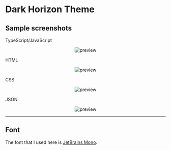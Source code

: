 # Dark Horizon Theme

## Sample screenshots

TypeScript/JavaScript

<p align="center">
  <img alt="preview" src="https://i.ibb.co/tQC6gFL/Typescript.png"/>
</p>

HTML

<p align="center">
  <img alt="preview" src="https://i.ibb.co/88PPRDD/HTML.png">
</p>

CSS

<p align="center">
  <img alt="preview" src="https://i.ibb.co/x2MDhXd/CSS.png">
</p>

JSON

<p align="center">
  <img alt="preview" src="https://i.ibb.co/XDT3RPH/JSON.png">
</p>

---

## Font

The font that I used here is [JetBrains Mono](https://www.jetbrains.com/lp/mono/).
